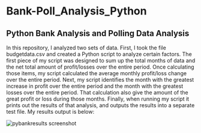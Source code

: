 # Bank-Poll_Analysis_Python
## Python Bank Analysis and Polling Data Analysis

In this repository, I analyzed two sets of data. First, I took the file budgetdata.csv and created a Python script to analyze certain factors. 
The first piece of my script was designed to sum up the total months of data and the net total amount of profit/losses over the entire period. 
Once calculating those items, my script calculated the average monthly profit/loss change over the entire period. Next, my script identifies the 
month with the greatest increase in profit over the entire period and the month with the greatest losses over the entire period. That calculation 
also give the amount of the great profit or loss during those months. Finally, when running my script it prints out the results of that analysis, and
outputs the results into a separate test file. My results output is below:

![pybankresults screenshot](https://user-images.githubusercontent.com/88403946/135725171-5fca073a-56f4-4654-8384-21bc611c7610.png)
